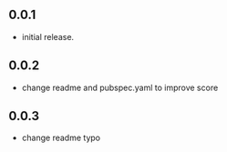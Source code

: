 ## 0.0.1

* initial release.

## 0.0.2

* change readme and pubspec.yaml to improve score

## 0.0.3

* change readme typo